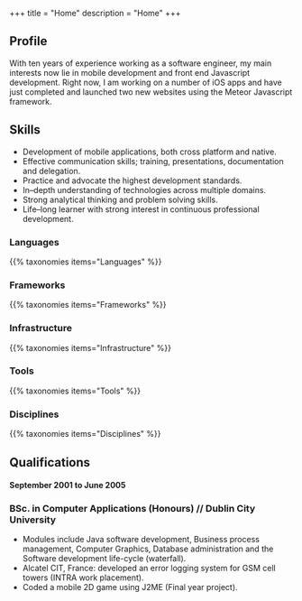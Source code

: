 +++
title 		= "Home"
description	= "Home"
+++

## Profile
With ten years of experience working as a software engineer, my main interests now lie in mobile development and front end Javascript development. Right now, I am working on a number of iOS apps and have just completed and launched two new websites using the Meteor Javascript framework.

## Skills
- Development of mobile applications, both cross platform and native.
- Effective communication skills; training, presentations, documentation and delegation.
- Practice and advocate the highest development standards.
- In–depth understanding of technologies across multiple domains.
- Strong analytical thinking and problem solving skills.
- Life–long learner with strong interest in continuous professional development.

### Languages
{{% taxonomies items="Languages" %}}

### Frameworks 
{{% taxonomies items="Frameworks" %}}

### Infrastructure 
{{% taxonomies items="Infrastructure" %}}

### Tools 
{{% taxonomies items="Tools" %}}

### Disciplines 
{{% taxonomies items="Disciplines" %}}

## Qualifications

#### September 2001 to June 2005
### BSc. in Computer Applications (Honours) // Dublin City University
- Modules include Java software development, Business process management, Computer Graphics, Database administration and the Software development life-cycle (waterfall).
- Alcatel CIT, France: developed an error logging system for GSM cell towers (INTRA work placement).
- Coded a mobile 2D game using J2ME (Final year project).
